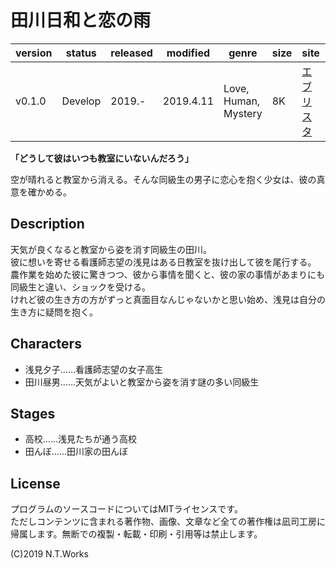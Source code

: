 # 田川日和と恋の雨 

| version | status | released | modified | genre | size | site | contest |
| --- | --- | --- | --- | --- | --- | --- | --- |
| v0.1.0 | Develop | 2019.- | 2019.4.11 | Love, Human, Mystery | 8K | [エブリスタ](https://estar.jp/) | [妄想コンテスト「◯◯日和」](https://estar.jp/_ofcl_evt_outline?e=159287) |

**「どうして彼はいつも教室にいないんだろう」**

空が晴れると教室から消える。そんな同級生の男子に恋心を抱く少女は、彼の真意を確かめる。

## Description

天気が良くなると教室から姿を消す同級生の田川。  
彼に想いを寄せる看護師志望の浅見はある日教室を抜け出して彼を尾行する。  
農作業を始めた彼に驚きつつ、彼から事情を聞くと、彼の家の事情があまりにも同級生と違い、ショックを受ける。  
けれど彼の生き方の方がずっと真面目なんじゃないかと思い始め、浅見は自分の生き方に疑問を抱く。

## Characters

- 浅見夕子……看護師志望の女子高生
- 田川昼男……天気がよいと教室から姿を消す謎の多い同級生

## Stages

- 高校……浅見たちが通う高校
- 田んぼ……田川家の田んぼ

## License

プログラムのソースコードについてはMITライセンスです。  
ただしコンテンツに含まれる著作物、画像、文章など全ての著作権は凪司工房に帰属します。無断での複製・転載・印刷・引用等は禁止します。

(C)2019 N.T.Works

